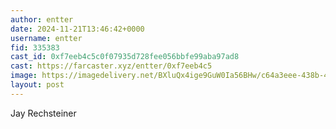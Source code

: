 ```yaml
---
author: entter
date: 2024-11-21T13:46:42+0000
username: entter
fid: 335383
cast_id: 0xf7eeb4c5c0f07935d728fee056bbfe99aba97ad8
cast: https://farcaster.xyz/entter/0xf7eeb4c5
image: https://imagedelivery.net/BXluQx4ige9GuW0Ia56BHw/c64a3eee-438b-4632-47f2-91658ac88100/original
layout: post
---
```


Jay Rechsteiner

<img src='https://imagedelivery.net/BXluQx4ige9GuW0Ia56BHw/c64a3eee-438b-4632-47f2-91658ac88100/original' alt='' referrerpolicy='no-referrer'/>
